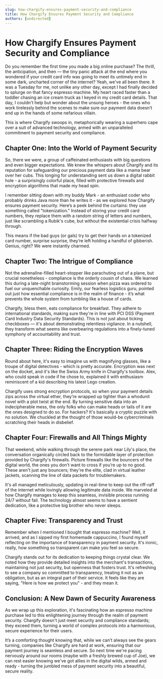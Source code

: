 ```yaml
---
slug: how-chargify-ensures-payment-security-and-compliance
title: How Chargify Ensures Payment Security and Compliance
authors: [undirected]
---
```



# How Chargify Ensures Payment Security and Compliance

Do you remember the first time you made a big online purchase? The thrill, the anticipation, and then — the tiny panic attack at the end where you wondered if your credit card info was going to meet its untimely end in some dark, uncharted corner of the internet? Yeah, we've all been there. It was a Tuesday for me, not unlike any other day, except I had finally decided to splurge on that fancy espresso machine. My heart raced faster than a toddler chasing an ice cream truck as I keyed in my credit card details. That day, I couldn't help but wonder about the unsung heroes - the ones who work tirelessly behind the scenes to make sure our payment data doesn’t end up in the hands of some nefarious villain.

This is where Chargify swoops in, metaphorically wearing a superhero cape over a suit of advanced technology, armed with an unparalleled commitment to payment security and compliance.

## Chapter One: Into the World of Payment Security

So, there we were, a group of caffeinated enthusiasts with big questions and even bigger expectations. We knew the whispers about Chargify and its reputation for safeguarding our precious payment data like a mama bear over her cubs. This longing for understanding sent us down a digital rabbit hole - a surprisingly colorful place, filled with protective firewalls and encryption algorithms that made my head spin.

I remember sitting down with my buddy Mark - an enthusiast coder who probably drinks Java more than he writes it - as we explored how Chargify ensures payment security. Here’s a peek behind the curtains: they use something called "tokenization." Instead of storing your credit card numbers, they replace them with a random string of letters and numbers, just like scrambling a Rubik's cube, but without the existential crisis halfway through.

This means if the bad guys (or gals) try to get their hands on a tokenized card number, surprise surprise, they’re left holding a handful of gibberish. Genius, right? We were instantly charmed.

## Chapter Two: The Intrigue of Compliance

Not the adrenaline-filled heart-stopper like parachuting out of a plane, but crucial nonetheless - compliance is the orderly cousin of chaos. We learned this during a late-night brainstorming session when pizza was ordered to fuel our unquenchable curiosity. Emily, our fearless logistics guru, pointed out just how essential compliance is in the realm of finance - it’s what prevents the whole system from tumbling like a house of cards.

Chargify, bless them, eats compliance for breakfast. They adhere to international standards, making sure they're in line with PCI DSS (Payment Card Industry Data Security Standards). This is not just about ticking checkboxes — it's about demonstrating relentless vigilance. In a nutshell, they transform what seems like overbearing regulations into a finely-tuned symphony of accountability and trust.

## Chapter Three: Riding the Encryption Waves

Round about here, it's easy to imagine us with magnifying glasses, like a troupe of digital detectives - which is pretty accurate. Encryption was next on the docket, and it's like the Swiss Army knife in Chargify's toolbox. Alex, who could speak in code if he chose to, explained it with enthusiasm reminiscent of a kid describing his latest Lego creation. 

Chargify uses strong encryption protocols, so when your payment details zips across the virtual ether, they’re wrapped up tighter than a whodunit novel with a plot twist at the end. By turning sensitive data into an indecipherable mess, the only folks who can make heads or tails of it are the ones designed to do so. For hackers? It's basically a cryptic puzzle with no solution. We chuckled at the thought of those would-be cybercriminals scratching their heads in disbelief.

## Chapter Four: Firewalls and All Things Mighty

That weekend, while walking through the serene park near Lily's place, the conversation organically circled back to the formidable layer of protection provided by Chargify's firewalls. Picture firewalls like the bouncers of the digital world, the ones you don’t want to cross if you’re up to no good. These aren't just any bouncers; they're the elite, clad in virtual leather jackets, scanning the line of data packets for troublemakers.

It's all managed meticulously, updating in real-time to keep out the riff-raff of the internet while lovingly allowing legitimate data inside. We marveled at how Chargify manages to keep this seamless, invisible process running 24/7 without fail. The technology almost seems to have a sentient dedication, like a protective big brother who never sleeps.

## Chapter Five: Transparency and Trust

Remember when I mentioned I bought that espresso machine? Well, it arrived, and as I sipped my first homemade cappuccino, I found myself reflecting on the importance of transparency in payment security. It's ironic, really, how something so transparent can make you feel so secure.

Chargify stands out for its dedication to keeping things crystal clear. We noted how they provide detailed insights into the merchant's transactions, maintaining not just security, but openness that fosters trust. It's refreshing to see a company so committed to transparency, treating it not as an obligation, but as an integral part of their service. It feels like they are saying, "Here is how we protect you" - and they mean it.

## Conclusion: A New Dawn of Security Awareness

As we wrap up this exploration, it's fascinating how an espresso machine purchase led to this enlightening journey through the realm of payment security. Chargify doesn't just meet security and compliance standards; they exceed them, turning a world of complex protocols into a harmonious, secure experience for their users.

It’s a comforting thought knowing that, while we can’t always see the gears turning, companies like Chargify are hard at work, ensuring that our payment journey is seamless and secure. So next time we're pacing nervously around our rooms (maybe with a freshly brewed cup of Joe), we can rest easier knowing we've got allies in the digital wilds, armed and ready - turning the jumbled mess of payment security into a beautiful, secure reality.